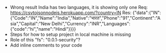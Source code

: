 - Wrong result India has two languages, it is showing only one
     Req: https://csvtojsonnodejs.herokuapp.com/?country=IN 
     Res: {"data":{"IN":{"Code":"IN","Name":"India","Native":"भारत","Phone":"91","Continent":"Asia","Capital":"New Delhi","Currency":"INR","Languages":{"code":"hi","name":"Hindi"}}}}
- Steps for how to setup project in local machine is missing
- Role of this "fs": "0.0.1-security"?
- Add inline comments to your code



     
